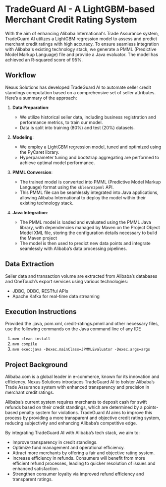 # TradeGuard AI - A LightGBM-based Merchant Credit Rating System

With the aim of enhancing Alibaba International's Trade Assurance system, TradeGuard AI utilizes a LightGBM regression model to assess and predict merchant credit ratings with high accuracy. To ensure seamless integration with Alibaba's existing technology stack, we generate a PMML (Predictive Model Markup Language) file and provide a Java evaluator. The model has achieved an R-squared score of 95%.


## Workflow

Nexus Solutions has developed TradeGuard AI to automate seller credit standings computation based on a comprehensive set of seller attributes. Here’s a summary of the approach:

1. **Data Preparation**:
   - We utilize historical seller data, including business registration and performance metrics, to train our model.
   - Data is split into training (80%) and test (20%) datasets.

2. **Modeling**:
   - We employ a LightGBM regression model, tuned and optimized using the PyCaret library.
   - Hyperparameter tuning and bootstrap aggregating are performed to achieve optimal model performance.

3. **PMML Conversion**:
   - The trained model is converted into PMML (Predictive Model Markup Language) format using the `sklearn2pmml` API.
   - This PMML file can be seamlessly integrated into Java applications, allowing Alibaba International to deploy the model within their existing technology stack.

4. **Java Integration**:
   - The PMML model is loaded and evaluated using the PMML Java library, with dependencies managed by Maven on the Project Object Model XML file, storing the configuration details necessary to build the Maven project
   - The model is then used to predict new data points and integrate seamlessly with Alibaba’s data processing pipelines.


## Data Extraction

Seller data and transaction volume are extracted from Alibaba’s databases and OneTouch’s export services using various technologies:
- JDBC, ODBC, RESTful APIs
- Apache Kafka for real-time data streaming

## Execution Instructions
Provided the .java, pom.xml, credit-ratings.pmml and other necessary files, use the following commands on the Java command line of any IDE
1. ```mvn clean install```
2. ```mvn compile```
3. ```mvn exec:java -Dexec.mainClass=JPMMLEvaluator -Dexec.args=args```

  
## Project Background

Alibaba.com is a global leader in e-commerce, known for its innovation and efficiency. Nexus Solutions introduces TradeGuard AI to bolster Alibaba’s Trade Assurance system with enhanced transparency and precision in merchant credit ratings. 

Alibaba’s current system requires merchants to deposit cash for swift refunds based on their credit standings, which are determined by a points-based penalty system for violations. TradeGuard AI aims to improve this process by providing a more transparent and objective credit rating system, reducing subjectivity and enhancing Alibaba’s competitive edge.

By integrating TradeGuard AI with Alibaba’s tech stack, we aim to:
- Improve transparency in credit standings.
- Optimize fund management and operational efficiency.
- Attract more merchants by offering a fair and objective rating system.
- Increase efficiency in refunds. Consumers will benefit from more efficient refund processes, leading to quicker resolution of issues and enhanced satisfaction.
- Strengthen consumer loyalty via improved refund efficiency and transparent ratings.
  

